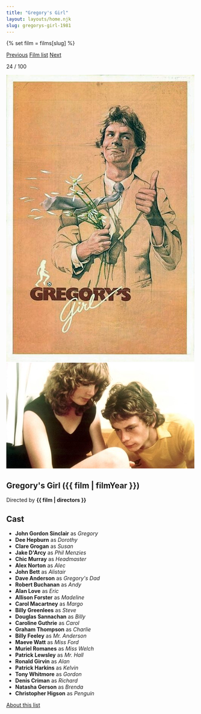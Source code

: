 ```yaml
---
title: "Gregory's Girl"
layout: layouts/home.njk
slug: gregorys-girl-1981
---
```


{% set film = films[slug] %}

<nav class="films">
  <a class="prev" href="../diva-1981">Previous</a>
  <a href="../">Film list</a>
  <a class="next" href="../blade-runner-1982">Next</a>
</nav>

<p>24 / 100</p>

<article class="film">
  <div class="backdrop-and-poster">
    <img class="poster" src="../films/posters/gregorys-girl-1981.jpg" alt="">
    <img class="backdrop" src="../films/backdrops/gregorys-girl-1981.jpg" alt="">
  </div>

  <h1>Gregory's Girl ({{ film | filmYear }})</h1>

  <p class="director">
    Directed by <strong>{{ film | directors }}</strong>
  </p>


  <h2>
    Cast
  </h2>
  <ul>
            <li><strong>John Gordon Sinclair</strong> as <em>Gregory</em></li>
        <li><strong>Dee Hepburn</strong> as <em>Dorothy</em></li>
        <li><strong>Clare Grogan</strong> as <em>Susan</em></li>
        <li><strong>Jake D'Arcy</strong> as <em>Phil Menzies</em></li>
        <li><strong>Chic Murray</strong> as <em>Headmaster</em></li>
        <li><strong>Alex Norton</strong> as <em>Alec</em></li>
        <li><strong>John Bett</strong> as <em>Alistair</em></li>
        <li><strong>Dave Anderson</strong> as <em>Gregory's Dad</em></li>
        <li><strong>Robert Buchanan</strong> as <em>Andy</em></li>
        <li><strong>Alan Love</strong> as <em>Eric</em></li>
        <li><strong>Allison Forster</strong> as <em>Madeline</em></li>
        <li><strong>Carol Macartney</strong> as <em>Margo</em></li>
        <li><strong>Billy Greenlees</strong> as <em>Steve</em></li>
        <li><strong>Douglas Sannachan</strong> as <em>Billy</em></li>
        <li><strong>Caroline Guthrie</strong> as <em>Carol</em></li>
        <li><strong>Graham Thompson</strong> as <em>Charlie</em></li>
        <li><strong>Billy Feeley</strong> as <em>Mr. Anderson</em></li>
        <li><strong>Maeve Watt</strong> as <em>Miss Ford</em></li>
        <li><strong>Muriel Romanes</strong> as <em>Miss Welch</em></li>
        <li><strong>Patrick Lewsley</strong> as <em>Mr. Hall</em></li>
        <li><strong>Ronald Girvin</strong> as <em>Alan</em></li>
        <li><strong>Patrick Harkins</strong> as <em>Kelvin</em></li>
        <li><strong>Tony Whitmore</strong> as <em>Gordon</em></li>
        <li><strong>Denis Criman</strong> as <em>Richard</em></li>
        <li><strong>Natasha Gerson</strong> as <em>Brenda</em></li>
        <li><strong>Christopher Higson</strong> as <em>Penguin</em></li>
  </ul>
</article>
<footer>
  <a href="../about">About this list</a>
</footer>
